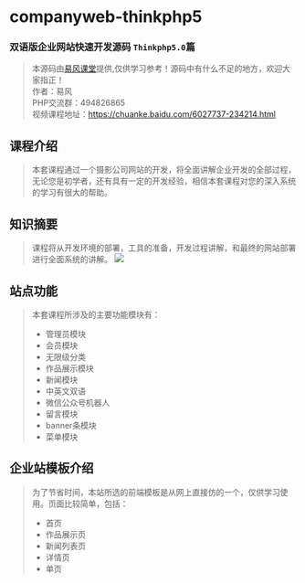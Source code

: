 # companyweb-thinkphp5

### 双语版企业网站快速开发源码 `Thinkphp5.0`篇

> 本源码由[易风课堂](https://chuanke.baidu.com/6027737-234214.html)提供,仅供学习参考！源码中有什么不足的地方，欢迎大家指正！   
作者：易风    
PHP交流群：494826865    
视频课程地址：https://chuanke.baidu.com/6027737-234214.html

## 课程介绍
> 本套课程通过一个摄影公司网站的开发，将全面讲解企业开发的全部过程，无论您是初学者，还有具有一定的开发经验，相信本套课程对您的深入系统的学习有很大的帮助。
## 知识摘要
> 课程将从开发环境的部署，工具的准备，开发过程讲解，和最终的网站部署进行全面系统的讲解。
![](images/screenshot_1504787825441.png)
## 站点功能
> 本套课程所涉及的主要功能模块有：
>* 管理员模块
>* 会员模块
>* 无限级分类
>* 作品展示模块
>* 新闻模块
>* 中英文双语
>* 微信公众号机器人
>* 留言模块
>* banner条模块
>* 菜单模块
## 企业站模板介绍
> 为了节省时间，本站所选的前端模板是从网上直接仿的一个，仅供学习使用。页面比较简单，包括：
>* 首页
>* 作品展示页
>* 新闻列表页
>* 详情页
>* 单页
